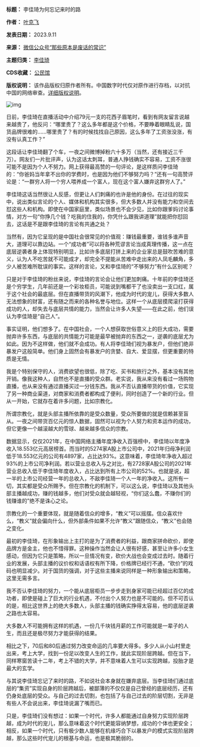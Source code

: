 

**标题：** 李佳琦为何忘记来时的路  

**作者：** [叶克飞](https://chinadigitaltimes.net/space/那些原本是废话的常识)  

**发表日期：** 2023.9.11  

**来源：** [微信公众号“那些原本是废话的常识”](https://web.archive.org/web/https://mp.weixin.qq.com/s/OtlA6DqCvV_CHP6KoFdZkw)  

**主题归类：** [李佳琦](https://chinadigitaltimes.net/space/李佳琦悖论)  

**CDS收藏：** [公民馆](https://chinadigitaltimes.net/space/%E5%85%AC%E6%B0%91%E9%A6%86)  

**版权说明：** 该作品版权归原作者所有。中国数字时代仅对原作进行存档，以对抗中国的网络审查。[详细版权说明](https://chinadigitaltimes.net/chinese/copyright)。


![img](https://chinadigitaltimes.net/chinese/files/2023/09/post-700134-64ff65d1d54a4.)


日前，李佳琦在直播活动中介绍79元一支的花西子眉笔时，看到有网友留言说越来越贵了，他反问：“哪里贵了？这么多年都是这个价格，不要睁着眼睛乱说，国货品牌很难的……哪里贵了？有的时候找找自己原因，这么多年了工资涨没涨，有没有认真工作？”


这段话让李佳琦翻了个车，一夜之间微博掉粉六十多万（当然，还有接近三千万）。网友们一片批评声，认为这话太刺耳，普通人挣钱确实不容易，工资不涨很可能不是因为个人不努力。网上获得最高赞的一句评论，是这样质问李佳琦的：“你爸妈当年拿不出你的学费时，也是因为他们不够努力吗？”还有一句高赞评论是：“一群穷人将一个穷人喂养成一个富人，现在这个富人嫌弃这群穷人了。”


李佳琦这话当然很让人反感，但更让人们刺痛的也许是他的身份。在过往的现实中，说出类似言论的个人、媒体和机构其实很多，但大多数人并没有能力和空间去怼这些人和机构。即使在中国家庭里，类似场景也不会少见，比如你跟爹妈讨论事情，对方一句“你挣几个钱？吃我的住我的，你凭什么跟我讲道理”就能把你怼回去，这话是不是跟李佳琦的言论有共通之处？


当然有，因为它呈现的是中国社会很常见的价值观：赚钱最重要，谁钱多谁声音大，道理可以靠边站。一个“成功者”可以将各种荒谬言论当成真理传播，这一点在底层逆袭者身上体现特别明显，比如许多底层打拼上来的企业家总是鼓吹苦难的意义，认为人不吃苦就不可能成才，却完全不提能从苦难中走出来的人凤毛麟角，多少人被苦难所耽误的事实。这样的言论，又和李佳琦的“不够努力”有什么区别呢？


只是对于李佳琦的粉丝来说，李佳琦的言论会让他们更加刺痛。十年前的李佳琦还是个穷学生，几年前还是一个彩妆柜员，可能说到嘴都干了也没卖出一支口红，属于这个社会的最底层。但在直播带货的风潮下，他成为时代的宠儿，获得大多数人无法想象的财富，还有随之而来的各种名誉与地位。这样一个从底层摸爬滚打获得成功的人，却失去与底层共情的能力，当然会让许多人失望——在此之前，他们误认为李佳琦是“自己人”。


事实证明，他们想多了。在中国社会，一个人想获取世俗意义上的巨大成功，需要抛弃许多东西，与底层的共情能力可能是最早被抛弃的东西之一，逆袭的底层尤为如此。因为不这样做，他们就不会成功。有人将李佳琦们视为暴发户，但他们绝非暴发户这般简单。他们身上固然会有暴发户的贪婪、自大、爱显摆，但更重要的特质是无情。


我是个特别保守的人，消费欲望也很低，除了吃、买书和旅行之外，基本没有其他开销。像我这种人，自然也不是直播的受众群。老实说，我从来没有看过一场购物直播，也从来没有通过直播买过一分钱东西。我从不否认直播带货的价值，它实现了另一种商业渠道，对商家和消费者都构成了便利，同时创造了一个新的行业。但从一开始，它就存在着许多问题，比如宗教化。


所谓宗教化，就是头部主播所依靠的是受众数量，受众所要做的就是信赖甚至盲从。一夜之间带货百亿元的惊人数据，固然可以视为个人努力和资本运作的成功，但它更像一个越滚越大的雪球、越来越多信众的宗教。


数据显示，仅仅2021年，在中国网络主播年度净收入百强榜中，李佳琦以年度净收入18.553亿元高居榜首。而当时的5274家A股上市公司中，2021年归母净利润低于18.553亿元的公司有4897家，占比达93%。这意味着，李佳琦年净收入超过93%的上市公司净利润。若以营业总收入与之对比，有2728家A股公司的2021年营业总收入低于李佳琦年度收入，占比达到所有上市公司的52%。也就是说，超一半的上市公司经营一年的总收入，不敌李佳琦一个人一年的净收入。这所有一切，其实都是受众所赐予。但在宗教化的机制下，可以这么说，李佳琦以及其他头部主播越成功，赚的钱越多，他们对受众就会越轻视，“你们这么蠢，不赚你们的钱赚谁的”绝不是诛心之论。


宗教化的一个重要体现，就是随着信众的增多，“教义”可以摇摆。信众喜欢什么，“教义”就会偏向什么，但外部条件如果不允许“教义”跟随信众，“教义”也会随之变化。


最初的李佳琦，在形象输出上主打的是为了消费者的利益，跟商家拼命砍价，即使品牌方是金主，他也不惜得罪。这种操作当然会让人很有好感，甚至让许多小女生感动，但因为它只是策略，所以一旦情况有变，砍价大战也会变成过去时。随着行业的发展，头部主播的议价权和话语权有所下降，价格牌已经行不通，“砍价”的戏码也明显减少。对于国货的强调，对于这些主播来说同样是一种形象输出和策略，这里无需多言。


我不否认李佳琦的努力，一个能从底层柜员一步步走到身家可能已经超过百亿的成功者，即使是碰上了巨大的行业机遇，不付出个人努力也是不可能的。但不可否认的是，相比这世界上的绝大多数人，头部主播的钱确实挣得太容易，他的底层逆袭之路也太容易。


大多数人不可能拥有这样的机遇，一份几千块钱月薪的工作可能就是一辈子的人生，而且还是极尽努力才能获得的结果。


相比之下，70后和80后通过努力改变命运的几率要大得多。多少人从小山村里走出来，考上大学，找到一份足以改变人生的工作，就此实现阶层跨越。但在当下，同样寒窗苦读十二年，考上不错的大学，并不意味着人生可以实现跨越，投胎才是最大的玄学。


与其说李佳琦忘记了来时的路，不如说社会本身就在嫌弃底层。当李佳琦们通过底层的“集资”实现自身的阶层跨越后，被鄙薄的不仅仅是自己曾经的底层经历，还有仍身处底层的受众。与自己的过去切割，也包括了与自己过去的阶层切割，无非是有些人不会说出来，李佳琦说漏了嘴而已。


只是，李佳琦们没有想过：如果一个时代，许多人都能通过自身努力实现阶层跨越，成为时代的宠儿，那么意味着这个时代更能容纳梦想，成功的个体也更安全；相反，如果一个时代，只有极少数人能够在机缘巧合下以暴发户的模式实现阶层跨越，那么这些时代宠儿的根基与命运，也是极其脆弱的。

